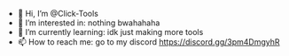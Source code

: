 - 👋 Hi, I’m @Click-Tools
- 👀 I’m interested in: nothing bwahahaha
- 🌱 I’m currently learning: idk just making more tools
- 📫 How to reach me: go to my discord https://discord.gg/3pm4DmgyhR

<!---
Click-Tools/Click-Tools is a ✨ special ✨ repository because its `README.md` (this file) appears on your GitHub profile.
You can click the Preview link to take a look at your changes.
--->
